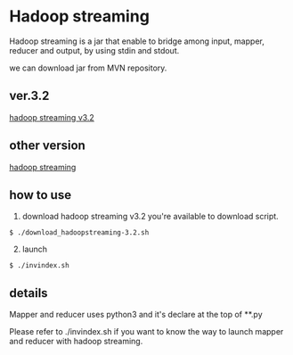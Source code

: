 # Hadoop streaming
Hadoop streaming is a jar that enable to bridge among input, mapper, reducer and output, by using stdin and stdout.

we can download jar from MVN repository.

## ver.3.2
[hadoop streaming v3.2](https://mvnrepository.com/artifact/org.apache.hadoop/hadoop-streaming/3.2.0)

## other version
[hadoop streaming](https://mvnrepository.com/artifact/org.apache.hadoop/hadoop-streaming)

## how to use

1. download hadoop streaming v3.2
you're available to download script.
```
$ ./download_hadoopstreaming-3.2.sh
```

2. launch
```
$ ./invindex.sh
```

## details
Mapper and reducer uses python3 and it's declare at the top of **.py

Please refer to ./invindex.sh if you want to know the way to launch mapper and reducer with hadoop streaming.
